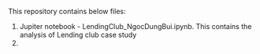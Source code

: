 This repository contains below files:
1. Jupiter notebook - LendingClub_NgocDungBui.ipynb. This contains the analysis of Lending club case study
2. 
